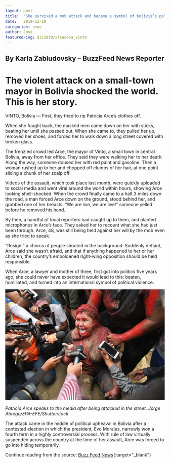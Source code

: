 ```yaml
---
layout: post
title:  "She survived a mob attack and became a symbol of bolivia’s political crisis"
date:   2019-12-20
categories: news
author: José
featured-img: dic2019/alcadesa_vinto
---
```

## By Karla Zabludovsky – BuzzFeed News Reporter
# The violent attack on a small-town mayor in Bolivia shocked the world. This is her story.

VINTO, Bolivia — First, they tried to rip Patricia Arce’s clothes off.

When she fought back, the masked men came down on her with sticks, beating her until she passed out. When she came to, they pulled her up, removed her shoes, and forced her to walk down a long street covered with broken glass.

The frenzied crowd led Arce, the mayor of Vinto, a small town in central Bolivia, away from her office. They said they were walking her to her death. Along the way, someone doused her with red paint and gasoline. Then a woman rushed up to her and chopped off clumps of her hair, at one point slicing a chunk of her scalp off.

Videos of the assault, which took place last month, were quickly uploaded to social media and went viral around the world within hours, showing Arce looking shell-shocked. When the crowd finally came to a halt 3 miles down the road, a man forced Arce down on the ground, stood behind her, and grabbed one of her breasts. “We are live, we are live!” someone yelled before he removed his hand.

By then, a handful of local reporters had caught up to them, and planted microphones in Arce’s face. They asked her to recount what she had just been through. Arce, 48, was still being held against her will by the mob even as she tried to speak.

“Resign!” a chorus of people shouted in the background. Suddenly defiant, Arce said she wasn’t afraid, and that if anything happened to her or her children, the country’s emboldened right-wing opposition should be held responsible.

When Arce, a lawyer and mother of three, first got into politics five years ago, she could never have expected it would lead to this: beaten, humiliated, and turned into an international symbol of political violence.

<p style="text-align: center;">
<img src="/img/posts/dic2019/alcadesa_vinto2.jpg" alt="Patricia Arce speaks to the media after being attacked in the street.">
</p>
<p><em>Patricia Arce speaks to the media after being attacked in the street. Jorge Abrego/EPA-EFE/Shutterstock</em></p>

The attack came in the middle of political upheaval in Bolivia after a contested election in which the president, Evo Morales, narrowly won a fourth term in a highly controversial process. With rule of law virtually suspended across the country at the time of her assault, Arce was forced to go into hiding temporarily.

Continue reading from the source: [Buzz Feed News][the]{:target="_blank"}

[the]: https://www.buzzfeednews.com/article/karlazabludovsky/bolivia-mayor-patricia-arce

